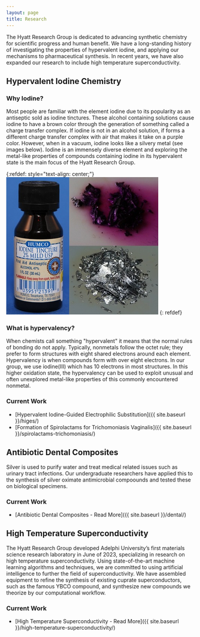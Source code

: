 ```yaml
---
layout: page
title: Research
---
```


The Hyatt Research Group is dedicated to advancing synthetic chemistry for scientific progress and human benefit. We have a long-standing history of investigating the properties of hypervalent iodine, and applying our mechanisms to pharmaceutical synthesis. In recent years, we have also expanded our research to include high temperature superconductivity.

## Hypervalent Iodine Chemistry

### Why Iodine?

  Most people are familiar with the element iodine due to its popularity as an antiseptic sold as iodine tinctures. These alcohol containing solutions cause iodine to have a brown color through the generation of something called a charge transfer complex. If iodine is not in an alcohol solution, if forms a different charge transfer complex with air that makes it take on a purple color. However, when in a vacuum, iodine looks like a silvery metal (see images below). Iodine is an immensely diverse element and exploring the metal-like properties of compounds containing iodine in its hypervalent state is the main focus of the Hyatt Research Group.

{:refdef: style="text-align: center;"}
![Iodine Combo Image](/media/images/iodinecombo.jpg)
{: refdef}

### What is hypervalency?

  When chemists call something "hypervalent" it means that the normal rules of bonding do not apply. Typically, nonmetals follow the octet rule; they prefer to form structures with eight shared electrons around each element. Hypervalency is when compounds form with over eight electrons. In our group, we use iodine(III) which has 10 electrons in most structures. In this higher oxidation state, the hypervalency can be used to exploit unusual and often unexplored metal-like properties of this commonly encountered nonmetal.

### Current Work

* [Hypervalent Iodine-Guided Electrophilic Substitution]({{ site.baseurl }}/higes/)
* [Formation of Spirolactams for Trichomoniasis Vaginalis]({{ site.baseurl }}/spirolactams-trichomoniasis/)

## Antibiotic Dental Composites

 Silver is used to purify water and treat medical related issues such as urinary tract infections. Our undergraduate researchers have applied this to the synthesis of silver oximate antimicrobial compoounds and tested these on biological specimens.

### Current Work
* [Antibiotic Dental Composites - Read More]({{ site.baseurl }}/dental/)

## High Temperature Superconductivity

The Hyatt Research Group developed Adelphi University’s first materials science research laboratory in June of 2023, specializing in research on high temperature superconductivity. Using state-of-the-art machine learning algorithms and techniques, we are committed to using artificial intelligence to further the field of superconductivity. We have assembled equipment to refine the synthesis of existing cuprate superconductors, such as the famous YBCO compound, and synthesize new compounds we theorize by our computational workflow.

### Current Work
* [High Temperature Superconductivity - Read More]({{ site.baseurl }}/high-temperature-superconductivity/)

